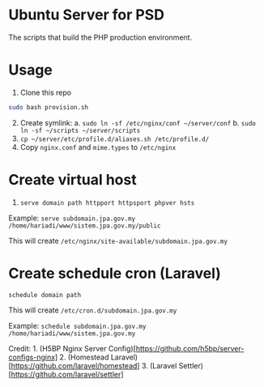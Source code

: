 # Ubuntu Server for PSD

The scripts that build the PHP production environment.

# Usage

1. Clone this repo

```bash
sudo bash provision.sh
```

2. Create symlink:
	a. `sudo ln -sf /etc/nginx/conf ~/server/conf`
	b. `sudo ln -sf ~/scripts ~/server/scripts`
3. `cp ~/server/etc/profile.d/aliases.sh /etc/profile.d/`
4. Copy `nginx.conf` and `mime.types` to `/etc/nginx`

# Create virtual host

1. `serve domain path httpport httpsport phpver hsts`

Example: `serve subdomain.jpa.gov.my /home/hariadi/www/sistem.jpa.gov.my/public`

This will create `/etc/nginx/site-available/subdomain.jpa.gov.my`

# Create schedule cron (Laravel)

`schedule domain path`

This will create `/etc/cron.d/subdomain.jpa.gov.my`

Example: `schedule subdomain.jpa.gov.my /home/hariadi/www/sistem.jpa.gov.my`

Credit:
	1. (H5BP Nginx Server Config)[https://github.com/h5bp/server-configs-nginx]
	2. (Homestead Laravel)[https://github.com/laravel/homestead]
	3. (Laravel Settler)[https://github.com/laravel/settler]




